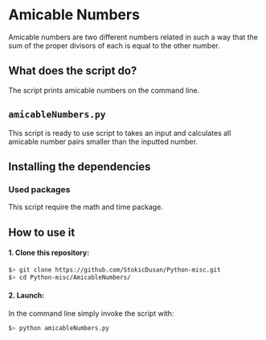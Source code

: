 # Amicable Numbers

Amicable numbers are two different numbers related in such a way that the sum of the proper divisors of each is equal to the other number.

## What does the script do?
The script prints amicable numbers on the command line.

## `amicableNumbers.py`
This script is ready to use script to takes an input and calculates all amicable number pairs smaller than the inputted number.

## Installing the dependencies

### Used packages
This script require the math and time package.

## How to use it
#### 1. Clone this repository:
```zsh
$> git clone https://github.com/StokicDusan/Python-misc.git
$> cd Python-misc/AmicableNumbers/
```
#### 2. Launch:
In the command line simply invoke the script with:
```zsh
$> python amicableNumbers.py
```
